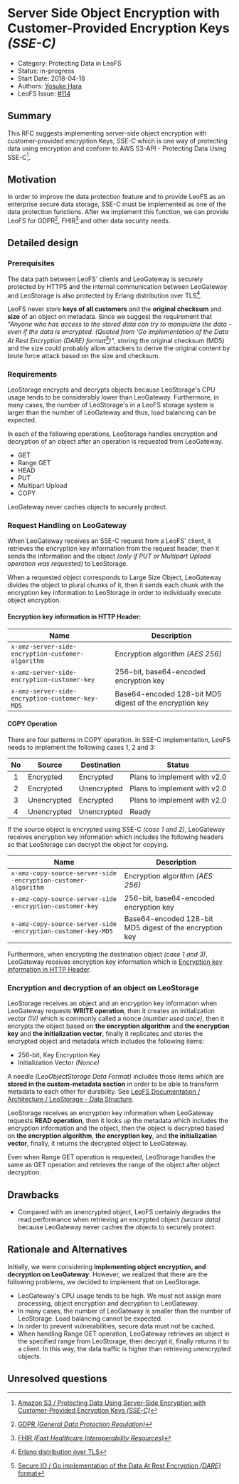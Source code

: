 # Server Side Object Encryption with Customer-Provided Encryption Keys *(SSE-C)*

- Category: Protecting Data in LeoFS
- Status: in-progress
- Start Date: 2018-04-18
- Authors: [Yosuke Hara](https://github.com/yosukehara)
- LeoFS Issue: [#114](https://github.com/leo-project/leofs/issues/114)


## Summary

This RFC suggests implementing server-side object encryption with customer-provided encryption Keys, *SSE-C* which is one way of protecting data using encryption and conform to AWS S3-API - Protecting Data Using SSE-C[^1].


## Motivation

In order to improve the data protection feature and to provide LeoFS as an enterprise secure data storage, SSE-C must be implemented as one of the data protection functions. After we implement this function, we can provide LeoFS for GDPR[^2], FHIR[^3] and other data security needs.


## Detailed design
### Prerequisites

The data path between LeoFS' clients and LeoGateway is securely protected by HTTPS and the internal communication between LeoGateway and LeoStorage is also protected by Erlang distribution over TLS[^4].

LeoFS never store **keys of all customers** and the **original checksum** and **size** of an object on metadata. Since we suggest the requirement that *"Anyone who has access to the stored data can try to manipulate the data - even if the data is encrypted. (Quoted from 'Go implementation of the Data At Rest Encryption (DARE) format[^5])"*, storing the original checksum (MD5) and the size could probably allow attackers to derive the original content by brute force attack based on the size and checksum.


### Requirements

LeoStorage encrypts and decrypts objects because LeoStorage's CPU usage tends to be considerably lower than LeoGateway. Furthermore, in many cases, the number of LeoStorage's in a LeoFS storage system is larger than the number of LeoGateway and thus, load balancing can be expected.

In each of the following operations, LeoStorage handles encryption and decryption of an object after an operation is requested from LeoGateway.

* GET
* Range GET
* HEAD
* PUT
* Multipart Upload
* COPY

LeoGateway never caches objects to securely protect.


### Request Handling on LeoGateway

When LeoGateway receives an SSE-C request from a LeoFS' client, it retrieves the encryption key information from the request header, then it sends the information and the object *(only if PUT or Multipart Upload operation was requested)* to LeoStorage.

When a requested object corresponds to Large Size Object, LeoGateway divides the object to plural chunks of it, then it sends each chunk with the encryption key information to LeoStorage in order to individually execute object encryption.


#### Encryption key information in HTTP Header:

| Name  | Description  |
|----|----|
|`x-amz-server-side​-encryption​-customer-algorithm`| Encryption algorithm *(AES 256)* |
|`x-amz-server-side​-encryption​-customer-key` | 256-bit, base64-encoded encryption key |
| `x-amz-server-side​-encryption​-customer-key-MD5` | Base64-encoded 128-bit MD5 digest of the encryption key |


#### COPY Operation

There are four patterns in COPY operation. In SSE-C implementation, LeoFS needs to implement the following cases 1, 2 and 3:

| No  | Source      | Destination | Status |
|:---:|-------------|-------------|--------|
| 1   | Encrypted   | Encrypted   | Plans to implement with v2.0 |
| 2   | Encrypted   | Unencrypted | Plans to implement with v2.0 |
| 3   | Unencrypted | Encrypted   | Plans to implement with v2.0 |
| 4   | Unencrypted | Unencrypted | Ready  |


If the source object is encrypted using SSE-C *(case 1 and 2)*, LeoGateway receives encryption key information which includes the following headers so that LeoStorage can decrypt the object for copying.

| Name  | Description  |
|----|----|
|`x-amz-copy-source​-server-side​-encryption​-customer-algorithm`| Encryption algorithm *(AES 256)* |
|`x-amz-copy-source​-server-side​-encryption​-customer-key` | 256-bit, base64-encoded encryption key |
| `x-amz-copy-source-​server-side​-encryption​-customer-key-MD5` | Base64-encoded 128-bit MD5 digest of the encryption key |

Furthermore, when encrypting the destination object *(case 1 and 3)*, LeoGateway receives encryption key information which is [Encryption key information in HTTP Header](#encryption-key-information-in-http-header).


### Encryption and decryption of an object on LeoStorage

LeoStorage receives an object and an encryption key information when LeoGateway requests **WRITE operation**, then it creates an initialization vector *(IV)* which is commonly called a nonce *(number used once)*, then it encrypts the object based on **the encryption algorithm** and **the encryption key** and **the initialization vector**, finally it replicates and stores the encrypted object and metadata which includes the following items:

* 256-bit, Key Encryption Key
* Initialization Vector *(Nonce)*

A needle *(LeoObjectStorage Data Format)* includes those items which are **stored in the custom-metadata section** in order to be able to transform metadata to each other for durability. See [LeoFS Documentation / Architecture / LeoStorage - Data Structure](https://leo-project.net/leofs/docs/architecture/leo_storage/#data-structure).

LeoStorage receives an encryption key information when LeoGateway requests **READ operation**, then it looks up the metadata which includes the encryption information and the object, then the object is decrypted based on **the encryption algorithm**, **the encryption key**, and **the initialization vector**, finally, it returns the decrypted object to LeoGateway.

Even when Range GET operation is requested, LeoStorage handles the same as GET operation and retrieves the range of the object after object decryption.


## Drawbacks

* Compared with an unencrypted object, LeoFS certainly degrades the read performance when retrieving an encrypted object *(secure data)* because LeoGateway never caches the objects to securely protect.


## Rationale and Alternatives

Initially, we were considering **implementing object encryption, and decryption on LeoGateway**. However, we realized that there are the following problems, we decided to implement that on LeoStorage.

* LeoGateway's CPU usage tends to be high. We must not assign more processing, object encryption and decryption to LeoGateway.
* In many cases, the number of LeoGateway is smaller than the number of LeoStorage. Load balancing cannot be expected.
* In order to prevent vulnerabilities, secure data must not be cached.
* When handling Range GET operation, LeoGateway retrieves an object in the specified range from LeoStorage, then decrypt it, finally returns it to a client. In this way, the data traffic is higher than retrieving unencrypted objects.


## Unresolved questions


[^1]: <a href="https://docs.aws.amazon.com/AmazonS3/latest/dev/ServerSideEncryptionCustomerKeys.html" target="_blank">Amazon S3 / Protecting Data Using Server-Side Encryption with Customer-Provided Encryption Keys *(SSE-C)*</a>
[^2]: <a href="https://en.wikipedia.org/wiki/General_Data_Protection_Regulation" target="_blank">GDPR *(General Data Protection Regulation)*</a>
[^3]: <a href="https://en.wikipedia.org/wiki/Fast_Healthcare_Interoperability_Resources" target="_blank">FHIR *(Fast Healthcare Interoperability Resources)*</a>
[^4]: <a href="https://www.erlang-solutions.com/blog/erlang-distribution-over-tls.html" target="_blank">Erlang distribution over TLS</a>
[^5]: <a href="https://github.com/minio/sio" target="_blank">Secure IO / Go implementation of the Data At Rest Encryption *(DARE)* format</a>